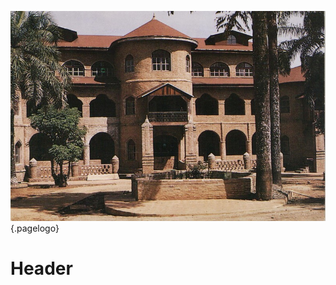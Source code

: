 <!-- TITLE: Palais des Sultants Bamouns -->
<!-- SUBTITLE: Présentation du palais des Sultants Bamouns -->

![Palais Du Sultan](/uploads/monument/palais-du-sultan.jpg "Palais du Sultan Bamoun"){.pagelogo}

# Header